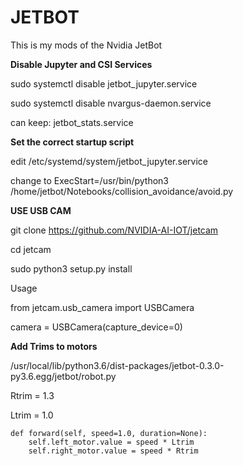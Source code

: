 # JETBOT
This is my mods of the Nvidia JetBot 


**Disable Jupyter and CSI Services**

sudo systemctl disable jetbot_jupyter.service 

sudo systemctl disable nvargus-daemon.service 

can keep:  jetbot_stats.service



**Set the correct startup script**

edit  /etc/systemd/system/jetbot_jupyter.service

change to
ExecStart=/usr/bin/python3 /home/jetbot/Notebooks/collision_avoidance/avoid.py



**USE USB CAM**

git clone https://github.com/NVIDIA-AI-IOT/jetcam

cd jetcam

sudo python3 setup.py install

Usage

from jetcam.usb_camera import USBCamera

camera = USBCamera(capture_device=0)


**Add Trims to motors**

/usr/local/lib/python3.6/dist-packages/jetbot-0.3.0-py3.6.egg/jetbot/robot.py


Rtrim = 1.3

Ltrim = 1.0

    def forward(self, speed=1.0, duration=None):
        self.left_motor.value = speed * Ltrim
        self.right_motor.value = speed * Rtrim




